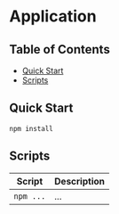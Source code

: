 # Application

## Table of Contents

- [Quick Start](#quick-start)
- [Scripts](#scripts)

## Quick Start

```
npm install
```

## Scripts

| Script    | Description |
| --------- | ----------- |
| `npm ...` | ...         |
